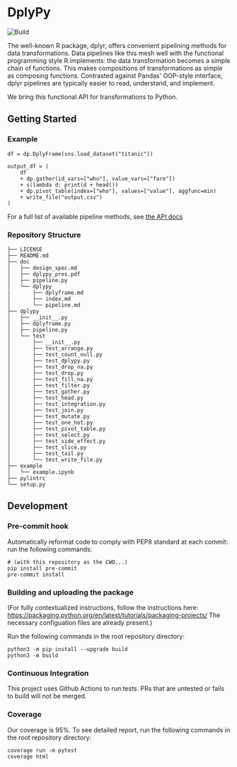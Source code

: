 # DplyPy
![Build](https://github.com/ccharp/dplyPY/actions/workflows/python-package.yml/badge.svg)


The well-known R package, dplyr, offers convenient pipelining methods for data transformations. Data pipelines like this mesh well with the functional programming style R implements: the data transformation becomes a simple chain of functions. This makes compositions of transformations as simple as composing functions. Contrasted against Pandas' OOP-style interface, dplyr pipelines are typically easier to read, understand, and implement.

We bring this functional API for transformations to Python. 

## Getting Started

### Example
```
df = dp.DplyFrame(sns.load_dataset("titanic"))

output_df = (
    df 
    + dp.gather(id_vars=["who"], value_vars=["fare"])
    + s(lambda d: print(d + head())
    + dp.pivot_table(index=["who"], values=["value"], aggfunc=min)
    + write_file("output.csv")
)
```

For a full list of available pipeline methods, see [the API docs](doc/dplypy/index.md)
### Repository Structure
```
├── LICENSE
├── README.md
├── doc
│   ├── design_spec.md
│   ├── dplypy_pres.pdf
│   ├── pipeline.py
│   └── dplypy
|       ├── dplyframe.md
│       ├── index.md
│       └── pipeline.md
├── dplypy
│   ├── __init__.py
│   ├── dplyframe.py
│   ├── pipeline.py
│   └── test
│       ├── __init__.py
│       ├── test_arrange.py
│       ├── test_count_null.py
│       ├── test_dplypy.py
│       ├── test_drop_na.py
│       ├── test_drop.py
│       ├── test_fill_na.py
│       ├── test_filter.py
│       ├── test_gather.py
│       ├── test_head.py
│       ├── test_integration.py
│       ├── test_join.py
│       ├── test_mutate.py
│       ├── test_one_hot.py
│       ├── test_pivot_table.py
│       ├── test_select.py
│       ├── test_side_effect.py
│       ├── test_slice.py
│       ├── test_tail.py
│       └── test_write_file.py
├── example
│   └── example.ipynb
├── pylintrc
└── setup.py
```

## Development
### Pre-commit hook

Automatically reformat code to comply with PEP8 standard at each commit: run the following commands:
```
# (with this repository as the CWD...)
pip install pre-commit
pre-commit install
```

### Building and uploading the package
(For fully contextualized instructions, follow the instructions here: https://packaging.python.org/en/latest/tutorials/packaging-projects/
The necessary configuation files are already present.)

Run the following commands in the root repository directory:
```
python3 -m pip install --upgrade build
python3 -m build
```

### Continuous Integration
This project uses Github Actions to run tests. PRs that are untested or fails to build will not be merged. 

### Coverage
Our coverage is 95%. 
To see detailed report, run the following commands in the root repository directory:
```
coverage run -m pytest
coverage html
```
